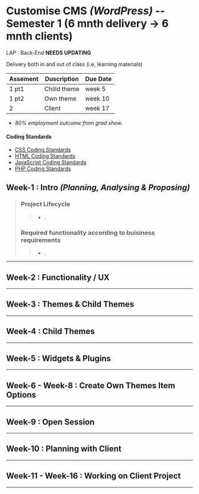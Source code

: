 # Customise CMS _(WordPress)_ -- Semester 1 (6 mnth delivery -> 6 mnth clients)

LAP : Back-End **NEEDS UPDATING**

Delivery both in and out of class (i.e, learning materials)

| Assement | Duscription  | Due Date |
|----------|--------------|----------|
| 1 pt1    | Chilld theme | week 5   |
| 1 pt2    | Own theme    | week 10  |
| 2        | Client       | week 17  |

- _80% employment outcome from grad show._

#### Coding Standards

<ul>
  <a href="https://developer.wordpress.org/coding-standards/wordpress-coding-standards/css/">
    <li>CSS Coding Standards</li>
  </a>
  <a href="https://developer.wordpress.org/coding-standards/wordpress-coding-standards/html/">
    <li>HTML Coding Standards</li>
  </a>
  <a href="https://developer.wordpress.org/coding-standards/wordpress-coding-standards/javascript/">
    <li>JavaScript Coding Standards</li>
  </a>
  <a href="https://developer.wordpress.org/coding-standards/wordpress-coding-standards/php/">
    <li>PHP Coding Standards</li>
  </a>
</ul>

## **Week-1** : Intro _(Planning, Analysing & Proposing)_
>
> ### Project Lifecycle
> > - .
>
> ### Required functionality according to buisiness requirements
> > - .
>
>
---

## **Week-2** : Functionality / UX

---

## **Week-3** : Themes & Child Themes

---

## **Week-4** : Child Themes

---
## **Week-5** : Widgets & Plugins

---

## **Week-6 - Week-8** : Create Own Themes Item Options

---

## **Week-9** : Open Session

---

## **Week-10** : Planning with Client

---

## **Week-11 - Week-16** : Working on Client Project

---
